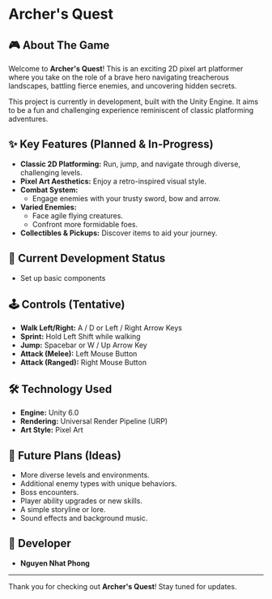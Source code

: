 # Archer's Quest


## 🎮 About The Game

Welcome to **Archer's Quest**! This is an exciting 2D pixel art platformer where you take on the role of a brave hero navigating treacherous landscapes, battling fierce enemies, and uncovering hidden secrets.

This project is currently in development, built with the Unity Engine. It aims to be a fun and challenging experience reminiscent of classic platforming adventures.

## ✨ Key Features (Planned & In-Progress)

*   **Classic 2D Platforming:** Run, jump, and navigate through diverse, challenging levels.
*   **Pixel Art Aesthetics:** Enjoy a retro-inspired visual style.
*   **Combat System:**
    *   Engage enemies with your trusty sword, bow and arrow.
*   **Varied Enemies:**
    *   Face agile flying creatures.
    *   Confront more formidable foes.
*   **Collectibles & Pickups:** Discover items to aid your journey.

## 🔧 Current Development Status

* Set up basic components


## 🕹️ Controls (Tentative)

*   **Walk Left/Right:** A / D or Left / Right Arrow Keys
*   **Sprint:** Hold Left Shift while walking
*   **Jump:** Spacebar or W / Up Arrow Key
*   **Attack (Melee):** Left Mouse Button
*   **Attack (Ranged):** Right Mouse Button

## 🛠️ Technology Used

*   **Engine:** Unity 6.0
*   **Rendering:** Universal Render Pipeline (URP)
*   **Art Style:** Pixel Art

## 🚀 Future Plans (Ideas)

*   More diverse levels and environments.
*   Additional enemy types with unique behaviors.
*   Boss encounters.
*   Player ability upgrades or new skills.
*   A simple storyline or lore.
*   Sound effects and background music.

## 👤 Developer

*   **Nguyen Nhat Phong**

---

Thank you for checking out **Archer's Quest**! Stay tuned for updates.
